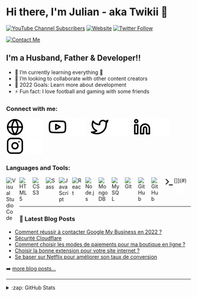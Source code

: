 # Hi there, I'm Julian - aka Twikii 👋 

[![YouTube Channel Subscribers](https://img.shields.io/youtube/channel/subscribers/UCGNhqw3O0e3v9rsYfONq-tg?logo=youtube&logoColor=red&style=for-the-badge)][youtube]
[![Website](https://img.shields.io/website?label=CodixWeb.be&style=for-the-badge&url=https%3A%2F%2Fcodixweb.be)](https://codixweb.be)
[![Twitter Follow](https://img.shields.io/twitter/follow/_julianofficial?color=1DA1F2&logo=twitter&style=for-the-badge)](https://twitter.com/intent/follow?original_referer=https%3A%2F%2Fgithub.com%2FTwikii&screen_name=CodixWeb)

[![Contact Me](https://img.shields.io/badge/-Contact%20Me%20%E2%86%92-gray.svg?colorB=ff652f&style=for-the-badge)](https://www.codixweb.be/contact)


## I'm a Husband, Father & Developer!!

- 🌱 I’m currently learning everything 🤣
- 👯 I’m looking to collaborate with other content creators
- 🥅 2022 Goals: Learn more about development
- ⚡ Fun fact: I love football and gaming with some friends

### Connect with me:

[![website](./img/globe-light.svg)](https://codixweb.be#gh-light-mode-only)
[![website](./img/globe-dark.svg)](https://codixweb.be#gh-dark-mode-only)
&nbsp;&nbsp;
[![website](./img/youtube-light.svg)](https://youtube.com/Twikiiofficial#gh-light-mode-only)
[![website](./img/youtube-dark.svg)](https://youtube.com/Twikiiofficial#gh-dark-mode-only)
&nbsp;&nbsp;
[![website](./img/twitter-light.svg)](https://twitter.com/_JulianOfficial#gh-light-mode-only)
[![website](./img/twitter-dark.svg)](https://twitter.com/_JulianOfficial#gh-dark-mode-only)
&nbsp;&nbsp;
[![website](./img/linkedin-light.svg)](https://linkedin.com/in/julianalbiarfernandez#gh-light-mode-only)
[![website](./img/linkedin-dark.svg)](https://linkedin.com/in/julianalbiarfernandez#gh-dark-mode-only)
&nbsp;&nbsp;
[![website](./img/instagram-light.svg)](https://instagram.com/_JulianOfficial#gh-light-mode-only)
[![website](./img/instagram-dark.svg)](https://instagram.com/_JulianOfficial#gh-dark-mode-only)

### Languages and Tools:

[<img align="left" alt="Visual Studio Code" width="26px" src="https://cdn.jsdelivr.net/gh/devicons/devicon/icons/vscode/vscode-original.svg" style="padding-right:10px;" />](#)
[<img align="left" alt="HTML5" width="26px" src="https://cdn.jsdelivr.net/gh/devicons/devicon/icons/html5/html5-original.svg" style="padding-right:10px;" />](#)
[<img align="left" alt="CSS3" width="26px" src="https://cdn.jsdelivr.net/gh/devicons/devicon/icons/css3/css3-original.svg" style="padding-right:10px;" />](#)
[<img align="left" alt="Sass" width="26px" src="https://cdn.jsdelivr.net/gh/devicons/devicon/icons/sass/sass-original.svg" style="padding-right:10px;" />](#)
[<img align="left" alt="JavaScript" width="26px" src="https://cdn.jsdelivr.net/gh/devicons/devicon/icons/javascript/javascript-original.svg" style="padding-right:10px;" />](#)
[<img align="left" alt="React" width="26px" src="https://cdn.jsdelivr.net/gh/devicons/devicon/icons/react/react-original.svg" style="padding-right:10px;" />](#)
[<img align="left" alt="Node.js" width="26px" src="https://cdn.jsdelivr.net/gh/devicons/devicon/icons/nodejs/nodejs-original.svg" style="padding-right:10px;" />]](#)
[<img align="left" alt="MongoDB" width="26px" src="https://cdn.jsdelivr.net/gh/devicons/devicon/icons/mongodb/mongodb-original.svg" style="padding-right:10px;" />](#)
[<img align="left" alt="MySQL" width="26px" src="https://cdn.jsdelivr.net/gh/devicons/devicon/icons/mysql/mysql-original.svg" style="padding-right:10px;" />](#)
[<img align="left" alt="Git" width="26px" src="https://cdn.jsdelivr.net/gh/devicons/devicon/icons/git/git-original.svg" style="padding-right:10px;" />](#)
[<img align="left" alt="GitHub" width="26px" src="https://user-images.githubusercontent.com/3369400/139447912-e0f43f33-6d9f-45f8-be46-2df5bbc91289.png" style="padding-right:10px;" />](#)
[<img align="left" alt="GitHub" width="26px" src="https://user-images.githubusercontent.com/3369400/139448065-39a229ba-4b06-434b-bc67-616e2ed80c8f.png" style="padding-right:10px;" />](#)
[<img align="left" alt="Terminal" width="26px" src="./img/terminal-light.svg" />](#)
[<img align="left" alt="Terminal" width="26px" src="./img/terminal-dark.svg" />](#)

<br />
<br />

---

### 📕 Latest Blog Posts

<!-- BLOG-POST-LIST:START -->
- [Comment réussir à contacter Google My Business en 2022 ?](https://www.codixweb.be/comment-reussir-a-contacter-google-my-business-en-2022/)
- [Sécurité Cloudflare](https://www.codixweb.be/securite-cloudflare/)
- [Comment choisir les modes de paiements pour ma boutique en ligne ?](https://www.codixweb.be/comment-choisir-les-modes-de-paiements-pour-ma-boutique-en-ligne/)
- [Choisir la bonne extension pour votre site internet ?](https://www.codixweb.be/choisir-la-bonne-extension-pour-votre-site-internet/)
- [Se baser sur Netflix pour améliorer son taux de conversion](https://www.codixweb.be/se-baser-sur-netflix-pour-ameliorer-son-taux-de-conversion/)
<!-- BLOG-POST-LIST:END -->

➡️ [more blog posts...](https://www.codixweb.be/blog/)

---

<details>
  <summary>:zap: GitHub Stats</summary>

  <img align="left" alt="Twikii's GitHub Stats" src="https://github-readme-stats.vercel.app/api?username=Twikii&show_icons=true&hide_border=false&title_color=ff652f&icon_color=FFE400&bg_color=09131B&text_color=ffffff&border_color=0c1a25" />

</details>

[website]: https://codixweb.be
[twitter]: https://twitter.com/_JulianOfficial
[youtube]: https://youtube.com/Twikiiofficial
[instagram]: https://instagram.com/_JulianOfficial
[linkedin]: https://linkedin.com/in/julianalbiarfernandez
